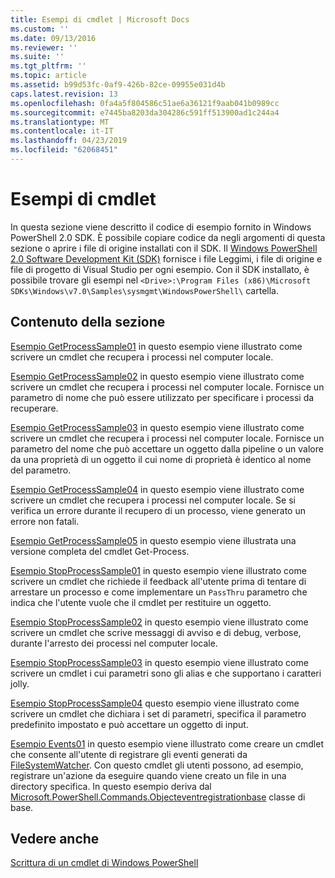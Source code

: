 ```yaml
---
title: Esempi di cmdlet | Microsoft Docs
ms.custom: ''
ms.date: 09/13/2016
ms.reviewer: ''
ms.suite: ''
ms.tgt_pltfrm: ''
ms.topic: article
ms.assetid: b99d53fc-0af9-426b-82ce-09955e031d4b
caps.latest.revision: 13
ms.openlocfilehash: 0fa4a5f804586c51ae6a36121f9aab041b0989cc
ms.sourcegitcommit: e7445ba8203da304286c591ff513900ad1c244a4
ms.translationtype: MT
ms.contentlocale: it-IT
ms.lasthandoff: 04/23/2019
ms.locfileid: "62068451"
---
```

# <a name="cmdlet-samples"></a>Esempi di cmdlet

In questa sezione viene descritto il codice di esempio fornito in Windows PowerShell 2.0 SDK. È possibile copiare codice da negli argomenti di questa sezione o aprire i file di origine installati con il SDK. Il [Windows PowerShell 2.0 Software Development Kit (SDK)](https://www.microsoft.com/en-us/download/details.aspx?id=2560) fornisce i file Leggimi, i file di origine e file di progetto di Visual Studio per ogni esempio. Con il SDK installato, è possibile trovare gli esempi nel `<Drive>:\Program Files (x86)\Microsoft SDKs\Windows\v7.0\Samples\sysmgmt\WindowsPowerShell\` cartella.

## <a name="in-this-section"></a>Contenuto della sezione

[Esempio GetProcessSample01](./getprocesssample01-sample.md) in questo esempio viene illustrato come scrivere un cmdlet che recupera i processi nel computer locale.

[Esempio GetProcessSample02](./getprocesssample02-sample.md) in questo esempio viene illustrato come scrivere un cmdlet che recupera i processi nel computer locale. Fornisce un parametro di nome che può essere utilizzato per specificare i processi da recuperare.

[Esempio GetProcessSample03](./getprocesssample03-sample.md) in questo esempio viene illustrato come scrivere un cmdlet che recupera i processi nel computer locale. Fornisce un parametro del nome che può accettare un oggetto dalla pipeline o un valore da una proprietà di un oggetto il cui nome di proprietà è identico al nome del parametro.

[Esempio GetProcessSample04](./getprocesssample04-sample.md) in questo esempio viene illustrato come scrivere un cmdlet che recupera i processi nel computer locale. Se si verifica un errore durante il recupero di un processo, viene generato un errore non fatali.

[Esempio GetProcessSample05](./getprocesssample05-sample.md) in questo esempio viene illustrata una versione completa del cmdlet Get-Process.

[Esempio StopProcessSample01](./stopprocesssample01-sample.md) in questo esempio viene illustrato come scrivere un cmdlet che richiede il feedback all'utente prima di tentare di arrestare un processo e come implementare un `PassThru` parametro che indica che l'utente vuole che il cmdlet per restituire un oggetto.

[Esempio StopProcessSample02](./stopprocesssample02-sample.md) in questo esempio viene illustrato come scrivere un cmdlet che scrive messaggi di avviso e di debug, verbose, durante l'arresto dei processi nel computer locale.

[Esempio StopProcessSample03](./stopprocesssample03-sample.md) in questo esempio viene illustrato come scrivere un cmdlet i cui parametri sono gli alias e che supportano i caratteri jolly.

[Esempio StopProcessSample04](./stopprocesssample04-sample.md) questo esempio viene illustrato come scrivere un cmdlet che dichiara i set di parametri, specifica il parametro predefinito impostato e può accettare un oggetto di input.

[Esempio Events01](./events01-sample.md) in questo esempio viene illustrato come creare un cmdlet che consente all'utente di registrare gli eventi generati da [FileSystemWatcher](/dotnet/api/System.IO.FileSystemWatcher). Con questo cmdlet gli utenti possono, ad esempio, registrare un'azione da eseguire quando viene creato un file in una directory specifica. In questo esempio deriva dal [Microsoft.PowerShell.Commands.Objecteventregistrationbase](/dotnet/api/Microsoft.PowerShell.Commands.ObjectEventRegistrationBase) classe di base.

## <a name="see-also"></a>Vedere anche

[Scrittura di un cmdlet di Windows PowerShell](./writing-a-windows-powershell-cmdlet.md)
